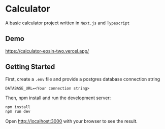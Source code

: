 # Calculator
A basic calculator project written in `Next.js` and `Typescript`

## Demo
https://calculator-eosin-two.vercel.app/

## Getting Started
First, create a `.env` file and provide a postgres database connection string
```
DATABASE_URL=<Your connection string>
```

Then, npm install and run the development server:
```bash
npm install
npm run dev

```

Open [http://localhost:3000](http://localhost:3000) with your browser to see the result.

 